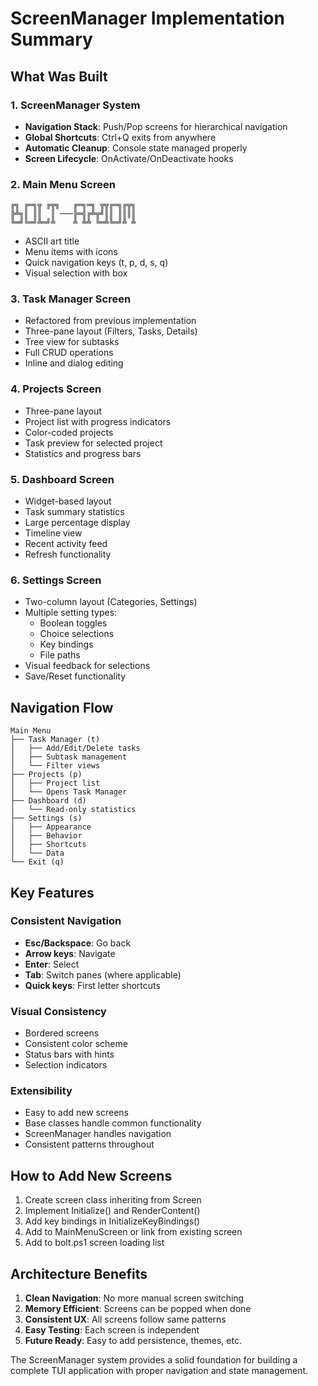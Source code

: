 # ScreenManager Implementation Summary

## What Was Built

### 1. ScreenManager System
- **Navigation Stack**: Push/Pop screens for hierarchical navigation
- **Global Shortcuts**: Ctrl+Q exits from anywhere
- **Automatic Cleanup**: Console state managed properly
- **Screen Lifecycle**: OnActivate/OnDeactivate hooks

### 2. Main Menu Screen
```
╔╗ ╔═╗╦ ╔╦╗   ╔═╗═╗ ╦╦╔═╗╔╦╗
╠╩╗║ ║║  ║ ───╠═╣╔╩╦╝║║ ║║║║
╚═╝╚═╝╩═╝╩    ╩ ╩╩ ╚═╩╚═╝╩ ╩
```
- ASCII art title
- Menu items with icons
- Quick navigation keys (t, p, d, s, q)
- Visual selection with box

### 3. Task Manager Screen
- Refactored from previous implementation
- Three-pane layout (Filters, Tasks, Details)
- Tree view for subtasks
- Full CRUD operations
- Inline and dialog editing

### 4. Projects Screen
- Three-pane layout
- Project list with progress indicators
- Color-coded projects
- Task preview for selected project
- Statistics and progress bars

### 5. Dashboard Screen
- Widget-based layout
- Task summary statistics
- Large percentage display
- Timeline view
- Recent activity feed
- Refresh functionality

### 6. Settings Screen
- Two-column layout (Categories, Settings)
- Multiple setting types:
  - Boolean toggles
  - Choice selections
  - Key bindings
  - File paths
- Visual feedback for selections
- Save/Reset functionality

## Navigation Flow

```
Main Menu
├── Task Manager (t)
│   ├── Add/Edit/Delete tasks
│   ├── Subtask management
│   └── Filter views
├── Projects (p)
│   ├── Project list
│   └── Opens Task Manager
├── Dashboard (d)
│   └── Read-only statistics
├── Settings (s)
│   ├── Appearance
│   ├── Behavior
│   ├── Shortcuts
│   └── Data
└── Exit (q)
```

## Key Features

### Consistent Navigation
- **Esc/Backspace**: Go back
- **Arrow keys**: Navigate
- **Enter**: Select
- **Tab**: Switch panes (where applicable)
- **Quick keys**: First letter shortcuts

### Visual Consistency
- Bordered screens
- Consistent color scheme
- Status bars with hints
- Selection indicators

### Extensibility
- Easy to add new screens
- Base classes handle common functionality
- ScreenManager handles navigation
- Consistent patterns throughout

## How to Add New Screens

1. Create screen class inheriting from Screen
2. Implement Initialize() and RenderContent()
3. Add key bindings in InitializeKeyBindings()
4. Add to MainMenuScreen or link from existing screen
5. Add to bolt.ps1 screen loading list

## Architecture Benefits

1. **Clean Navigation**: No more manual screen switching
2. **Memory Efficient**: Screens can be popped when done
3. **Consistent UX**: All screens follow same patterns
4. **Easy Testing**: Each screen is independent
5. **Future Ready**: Easy to add persistence, themes, etc.

The ScreenManager system provides a solid foundation for building a complete TUI application with proper navigation and state management.